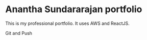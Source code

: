 # Anantha Sundararajan portfolio

This is my professional portfolio. It uses AWS and ReactJS.

Git and Push
